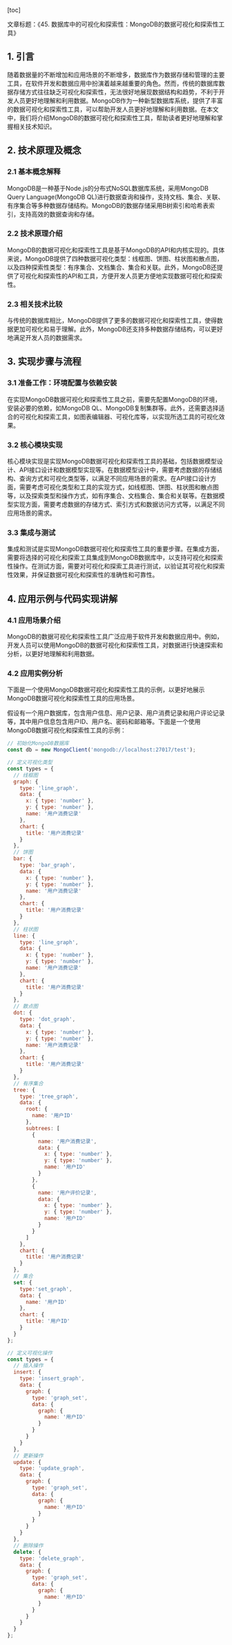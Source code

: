 
[toc]                    
                
                
文章标题：《45. 数据库中的可视化和探索性：MongoDB的数据可视化和探索性工具》

## 1. 引言

随着数据量的不断增加和应用场景的不断增多，数据库作为数据存储和管理的主要工具，在软件开发和数据应用中扮演着越来越重要的角色。然而，传统的数据库数据存储方式往往缺乏可视化和探索性，无法很好地展现数据结构和趋势，不利于开发人员更好地理解和利用数据。MongoDB作为一种新型数据库系统，提供了丰富的数据可视化和探索性工具，可以帮助开发人员更好地理解和利用数据。在本文中，我们将介绍MongoDB的数据可视化和探索性工具，帮助读者更好地理解和掌握相关技术知识。

## 2. 技术原理及概念

### 2.1 基本概念解释

MongoDB是一种基于Node.js的分布式NoSQL数据库系统，采用MongoDB Query Language(MongoDB QL)进行数据查询和操作，支持文档、集合、关联、有序集合等多种数据存储结构。MongoDB的数据存储采用B树索引和哈希表索引，支持高效的数据查询和存储。

### 2.2 技术原理介绍

MongoDB的数据可视化和探索性工具是基于MongoDB的API和内核实现的。具体来说，MongoDB提供了四种数据可视化类型：线框图、饼图、柱状图和散点图，以及四种探索性类型：有序集合、文档集合、集合和关联。此外，MongoDB还提供了可视化和探索性的API和工具，方便开发人员更方便地实现数据可视化和探索性。

### 2.3 相关技术比较

与传统的数据库相比，MongoDB提供了更多的数据可视化和探索性工具，使得数据更加可视化和易于理解。此外，MongoDB还支持多种数据存储结构，可以更好地满足开发人员的数据需求。

## 3. 实现步骤与流程

### 3.1 准备工作：环境配置与依赖安装

在实现MongoDB数据可视化和探索性工具之前，需要先配置MongoDB的环境，安装必要的依赖，如MongoDB QL、MongoDB复制集群等。此外，还需要选择适合的可视化和探索工具，如图表编辑器、可视化库等，以实现所选工具的可视化效果。

### 3.2 核心模块实现

核心模块实现是实现MongoDB数据可视化和探索性工具的基础，包括数据模型设计、API接口设计和数据模型实现等。在数据模型设计中，需要考虑数据的存储结构、查询方式和可视化类型等，以满足不同应用场景的需求。在API接口设计方面，需要考虑可视化类型和工具的实现方式，如线框图、饼图、柱状图和散点图等，以及探索类型和操作方式，如有序集合、文档集合、集合和关联等。在数据模型实现方面，需要考虑数据的存储方式、索引方式和数据访问方式等，以满足不同应用场景的需求。

### 3.3 集成与测试

集成和测试是实现MongoDB数据可视化和探索性工具的重要步骤。在集成方面，需要将选择的可视化和探索工具集成到MongoDB数据库中，以支持可视化和探索性操作。在测试方面，需要对可视化和探索工具进行测试，以验证其可视化和探索性效果，并保证数据可视化和探索性的准确性和可靠性。

## 4. 应用示例与代码实现讲解

### 4.1 应用场景介绍

MongoDB的数据可视化和探索性工具广泛应用于软件开发和数据应用中。例如，开发人员可以使用MongoDB的数据可视化和探索性工具，对数据进行快速探索和分析，以更好地理解和利用数据。

### 4.2 应用实例分析

下面是一个使用MongoDB数据可视化和探索性工具的示例，以更好地展示MongoDB数据可视化和探索性工具的应用场景。

假设有一个用户数据库，包含用户信息、用户记录、用户消费记录和用户评论记录等，其中用户信息包含用户ID、用户名、密码和邮箱等。下面是一个使用MongoDB数据可视化和探索性工具的示例：

```javascript
// 初始化MongoDB数据库
const db = new MongoClient('mongodb://localhost:27017/test');

// 定义可视化类型
const types = {
  // 线框图
  graph: {
    type: 'line_graph',
    data: {
      x: { type: 'number' },
      y: { type: 'number' },
      name: '用户消费记录'
    },
    chart: {
      title: '用户消费记录'
    }
  },
  // 饼图
  bar: {
    type: 'bar_graph',
    data: {
      x: { type: 'number' },
      y: { type: 'number' },
      name: '用户消费记录'
    },
    chart: {
      title: '用户消费记录'
    }
  },
  // 柱状图
  line: {
    type: 'line_graph',
    data: {
      x: { type: 'number' },
      y: { type: 'number' },
      name: '用户消费记录'
    },
    chart: {
      title: '用户消费记录'
    }
  },
  // 散点图
  dot: {
    type: 'dot_graph',
    data: {
      x: { type: 'number' },
      y: { type: 'number' },
      name: '用户消费记录'
    },
    chart: {
      title: '用户消费记录'
    }
  },
  // 有序集合
  tree: {
    type: 'tree_graph',
    data: {
      root: {
        name: '用户ID'
      },
      subtrees: [
        {
          name: '用户消费记录',
          data: {
            x: { type: 'number' },
            y: { type: 'number' },
            name: '用户ID'
          }
        },
        {
          name: '用户评价记录',
          data: {
            x: { type: 'number' },
            y: { type: 'number' },
            name: '用户ID'
          }
        }
      ]
    },
    chart: {
      title: '用户消费记录'
    }
  },
  // 集合
  set: {
    type:'set_graph',
    data: {
      name: '用户ID'
    },
    chart: {
      title: '用户ID'
    }
  }
};

// 定义可视化操作
const types = {
  // 插入操作
  insert: {
    type: 'insert_graph',
    data: {
      graph: {
        type: 'graph_set',
        data: {
          graph: {
            name: '用户ID'
          }
        }
      }
    }
  },
  // 更新操作
  update: {
    type: 'update_graph',
    data: {
      graph: {
        type: 'graph_set',
        data: {
          graph: {
            name: '用户ID'
          }
        }
      }
    }
  },
  // 删除操作
  delete: {
    type: 'delete_graph',
    data: {
      graph: {
        type: 'graph_set',
        data: {
          graph: {
            name: '用户ID'
          }
        }
      }
    }
  }
};

